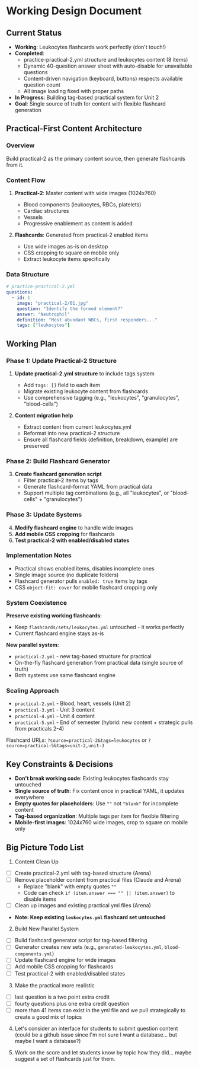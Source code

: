 # Working Design Document

## Current Status
- **Working**: Leukocytes flashcards work perfectly (don't touch!)
- **Completed**:
  - practice-practical-2.yml structure and leukocytes content (8 items)
  - Dynamic 40-question answer sheet with auto-disable for unavailable questions
  - Content-driven navigation (keyboard, buttons) respects available question count
  - All image loading fixed with proper paths
- **In Progress**: Building tag-based practical system for Unit 2
- **Goal**: Single source of truth for content with flexible flashcard generation

## Practical-First Content Architecture

### Overview
Build practical-2 as the primary content source, then generate flashcards from it.

### Content Flow
1. **Practical-2**: Master content with wide images (1024x760)
   - Blood components (leukocytes, RBCs, platelets)
   - Cardiac structures
   - Vessels
   - Progressive enablement as content is added

2. **Flashcards**: Generated from practical-2 enabled items
   - Use wide images as-is on desktop
   - CSS cropping to square on mobile only
   - Extract leukocyte items specifically

### Data Structure
```yaml
# practice-practical-2.yml
questions:
  - id: 1
    image: "practical-2/01.jpg"
    question: "Identify the formed element?"
    answer: "Neutrophil"
    definition: "Most abundant WBCs, first responders..."
    tags: ["leukocytes"]
```

## Working Plan

### Phase 1: Update Practical-2 Structure
1. **Update practical-2.yml structure** to include tags system
   - Add `tags: []` field to each item
   - Migrate existing leukocyte content from flashcards
   - Use comprehensive tagging (e.g., "leukocytes", "granulocytes", "blood-cells")

2. **Content migration help**
   - Extract content from current leukocytes.yml
   - Reformat into new practical-2 structure
   - Ensure all flashcard fields (definition, breakdown, example) are preserved

### Phase 2: Build Flashcard Generator
3. **Create flashcard generation script**
   - Filter practical-2 items by tags
   - Generate flashcard-format YAML from practical data
   - Support multiple tag combinations (e.g., all "leukocytes", or "blood-cells" + "granulocytes")

### Phase 3: Update Systems
4. **Modify flashcard engine** to handle wide images
5. **Add mobile CSS cropping** for flashcards
6. **Test practical-2 with enabled/disabled states**

### Implementation Notes
- Practical shows enabled items, disables incomplete ones
- Single image source (no duplicate folders)
- Flashcard generator pulls `enabled: true` items by tags
- CSS `object-fit: cover` for mobile flashcard cropping only

### System Coexistence
**Preserve existing working flashcards:**
- Keep `flashcards/sets/leukocytes.yml` untouched - it works perfectly
- Current flashcard engine stays as-is

**New parallel system:**
- `practical-2.yml` - new tag-based structure for practical
- On-the-fly flashcard generation from practical data (single source of truth)
- Both systems use same flashcard engine

### Scaling Approach
- `practical-2.yml` - Blood, heart, vessels (Unit 2)
- `practical-3.yml` - Unit 3 content
- `practical-4.yml` - Unit 4 content
- `practical-5.yml` - End of semester (hybrid: new content + strategic pulls from practicals 2-4)

Flashcard URLs: `?source=practical-2&tags=leukocytes` or `?source=practical-5&tags=unit-2,unit-3`

## Key Constraints & Decisions
- **Don't break working code**: Existing leukocytes flashcards stay untouched
- **Single source of truth**: Fix content once in practical YAML, it updates everywhere
- **Empty quotes for placeholders**: Use `""` not `"blank"` for incomplete content
- **Tag-based organization**: Multiple tags per item for flexible filtering
- **Mobile-first images**: 1024x760 wide images, crop to square on mobile only

## Big Picture Todo List

1. Content Clean Up
- [ ] Create practical-2.yml with tag-based structure (Arena)
- [ ] Remove placeholder content from practical files (Claude and Arena)
  - Replace "blank" with empty quotes `""`
  - Code can check `if (item.answer === "" || !item.answer)` to disable items
- [ ] Clean up images and existing practical yml files (Arena)
- **Note: Keep existing `leukocytes.yml` flashcard set untouched**

2. Build New Parallel System
- [ ] Build flashcard generator script for tag-based filtering
- [ ] Generator creates new sets (e.g., `generated-leukocytes.yml`, `blood-components.yml`)
- [ ] Update flashcard engine for wide images
- [ ] Add mobile CSS cropping for flashcards
- [ ] Test practical-2 with enabled/disabled states

3. Make the practical more realistic
- [ ] last question is a two point extra credit
- [ ] fourty questions plus one extra credit question 
- [ ] more than 41 items can exist in the yml file and we pull strategically to create a good mix of topics

4. Let's consider an interface for students to submit question content (could be a github issue since I'm not sure I want a database... but maybe I want a database?)

5. Work on the score and let students know by topic how they did... maybe suggest a set of flashcards just for them. 


